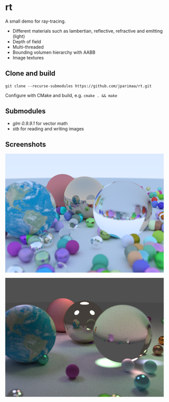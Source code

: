 # rt

A small demo for ray-tracing.

- Different materials such as lambertian, reflective, refractive and emitting (light)
- Depth of field
- Multi-threaded
- Bounding volumen hierarchy with AABB
- Image textures

## Clone and build

`git clone --recurse-submodules https://github.com/jparimaa/rt.git`

Configure with CMake and build, e.g. `cmake . && make`

## Submodules

- _glm 0.9.9.1_ for vector math
- _stb_ for reading and writing images

## Screenshots

![1](output/1.png?raw=true "1")

![2](output/2.png?raw=true "2")
